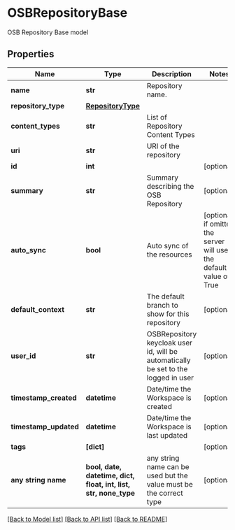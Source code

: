 # OSBRepositoryBase

OSB Repository Base model

## Properties
Name | Type | Description | Notes
------------ | ------------- | ------------- | -------------
**name** | **str** | Repository name. | 
**repository_type** | [**RepositoryType**](RepositoryType.md) |  | 
**content_types** | **str** | List of Repository Content Types | 
**uri** | **str** | URI of the repository | 
**id** | **int** |  | [optional] 
**summary** | **str** | Summary describing the OSB Repository | [optional] 
**auto_sync** | **bool** | Auto sync of the resources | [optional]  if omitted the server will use the default value of True
**default_context** | **str** | The default branch to show for this repository | [optional] 
**user_id** | **str** | OSBRepository keycloak user id, will be automatically be set to the logged in user | [optional] 
**timestamp_created** | **datetime** | Date/time the Workspace is created | [optional] 
**timestamp_updated** | **datetime** | Date/time the Workspace is last updated | [optional] 
**tags** | **[dict]** |  | [optional] 
**any string name** | **bool, date, datetime, dict, float, int, list, str, none_type** | any string name can be used but the value must be the correct type | [optional]

[[Back to Model list]](../README.md#documentation-for-models) [[Back to API list]](../README.md#documentation-for-api-endpoints) [[Back to README]](../README.md)


